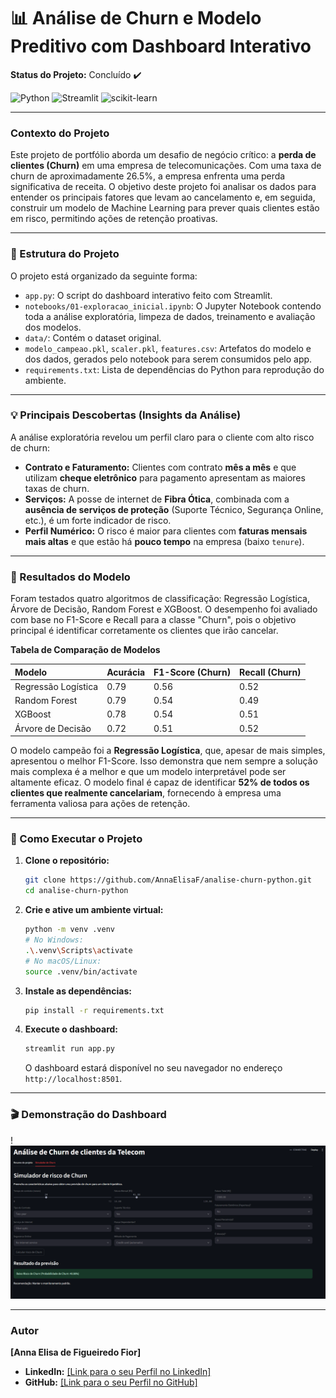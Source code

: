 # 📊 Análise de Churn e Modelo Preditivo com Dashboard Interativo

**Status do Projeto:** Concluído ✔️

![Python](https://img.shields.io/badge/Python-3.11-blue?style=for-the-badge&logo=python)
![Streamlit](https://img.shields.io/badge/Streamlit-1.35-red?style=for-the-badge&logo=streamlit)
![scikit-learn](https://img.shields.io/badge/scikit--learn-1.5-orange?style=for-the-badge&logo=scikit-learn)

---

### Contexto do Projeto

Este projeto de portfólio aborda um desafio de negócio crítico: a **perda de clientes (Churn)** em uma empresa de telecomunicações. Com uma taxa de churn de aproximadamente 26.5%, a empresa enfrenta uma perda significativa de receita. O objetivo deste projeto foi analisar os dados para entender os principais fatores que levam ao cancelamento e, em seguida, construir um modelo de Machine Learning para prever quais clientes estão em risco, permitindo ações de retenção proativas.

---

### 📂 Estrutura do Projeto
O projeto está organizado da seguinte forma:
- `app.py`: O script do dashboard interativo feito com Streamlit.
- `notebooks/01-exploracao_inicial.ipynb`: O Jupyter Notebook contendo toda a análise exploratória, limpeza de dados, treinamento e avaliação dos modelos.
- `data/`: Contém o dataset original.
- `modelo_campeao.pkl`, `scaler.pkl`, `features.csv`: Artefatos do modelo e dos dados, gerados pelo notebook para serem consumidos pelo app.
- `requirements.txt`: Lista de dependências do Python para reprodução do ambiente.

---

### 💡 Principais Descobertas (Insights da Análise)

A análise exploratória revelou um perfil claro para o cliente com alto risco de churn:
- **Contrato e Faturamento:** Clientes com contrato **mês a mês** e que utilizam **cheque eletrônico** para pagamento apresentam as maiores taxas de churn.
- **Serviços:** A posse de internet de **Fibra Ótica**, combinada com a **ausência de serviços de proteção** (Suporte Técnico, Segurança Online, etc.), é um forte indicador de risco.
- **Perfil Numérico:** O risco é maior para clientes com **faturas mensais mais altas** e que estão há **pouco tempo** na empresa (baixo `tenure`).

---

### 🤖 Resultados do Modelo

Foram testados quatro algoritmos de classificação: Regressão Logística, Árvore de Decisão, Random Forest e XGBoost. O desempenho foi avaliado com base no F1-Score e Recall para a classe "Churn", pois o objetivo principal é identificar corretamente os clientes que irão cancelar.

**Tabela de Comparação de Modelos**

| Modelo                | Acurácia | F1-Score (Churn) | Recall (Churn) |
| :-------------------- | :------- | :--------------- | :------------- |
| Regressão Logística   | 0.79     | 0.56             | 0.52           |
| Random Forest         | 0.79     | 0.54             | 0.49           |
| XGBoost               | 0.78     | 0.54             | 0.51           |
| Árvore de Decisão     | 0.72     | 0.51             | 0.52           |

O modelo campeão foi a **Regressão Logística**, que, apesar de mais simples, apresentou o melhor F1-Score. Isso demonstra que nem sempre a solução mais complexa é a melhor e que um modelo interpretável pode ser altamente eficaz. O modelo final é capaz de identificar **52% de todos os clientes que realmente cancelariam**, fornecendo à empresa uma ferramenta valiosa para ações de retenção.

---

### 🚀 Como Executar o Projeto

1.  **Clone o repositório:**
    ```bash
    git clone https://github.com/AnnaElisaF/analise-churn-python.git
    cd analise-churn-python
    ```
2.  **Crie e ative um ambiente virtual:**
    ```bash
    python -m venv .venv
    # No Windows:
    .\.venv\Scripts\activate
    # No macOS/Linux:
    source .venv/bin/activate
    ```
3.  **Instale as dependências:**
    ```bash
    pip install -r requirements.txt
    ```
4.  **Execute o dashboard:**
    ```bash
    streamlit run app.py
    ```
    O dashboard estará disponível no seu navegador no endereço `http://localhost:8501`.

---

### 🎬 Demonstração do Dashboard

!![alt text](image-1.png)

---

### Autor

**[Anna Elisa de Figueiredo Fior]**

* **LinkedIn:** [\[Link para o seu Perfil no LinkedIn\]](https://www.linkedin.com/in/anna-f-fior/)
* **GitHub:** [\[Link para o seu Perfil no GitHub\]](https://github.com/AnnaElisaF)